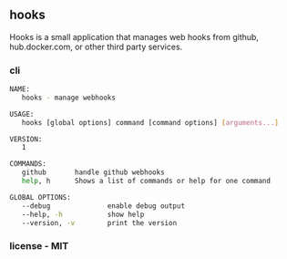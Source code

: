 ## hooks

Hooks is a small application that manages web hooks from github, hub.docker.com, or 
other third party services.


### cli

```bash
NAME:
   hooks - manage webhooks

USAGE:
   hooks [global options] command [command options] [arguments...]

VERSION:
   1

COMMANDS:
   github       handle github webhooks
   help, h      Shows a list of commands or help for one command

GLOBAL OPTIONS:
   --debug              enable debug output
   --help, -h           show help
   --version, -v        print the version
```

### license - MIT
